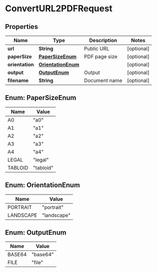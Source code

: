 

# ConvertURL2PDFRequest


## Properties

| Name | Type | Description | Notes |
|------------ | ------------- | ------------- | -------------|
|**url** | **String** | Public URL |  [optional] |
|**paperSize** | [**PaperSizeEnum**](#PaperSizeEnum) | PDF page size |  [optional] |
|**orientation** | [**OrientationEnum**](#OrientationEnum) |  |  [optional] |
|**output** | [**OutputEnum**](#OutputEnum) | Output |  [optional] |
|**filename** | **String** | Document name |  [optional] |



## Enum: PaperSizeEnum

| Name | Value |
|---- | -----|
| A0 | &quot;a0&quot; |
| A1 | &quot;a1&quot; |
| A2 | &quot;a2&quot; |
| A3 | &quot;a3&quot; |
| A4 | &quot;a4&quot; |
| LEGAL | &quot;legal&quot; |
| TABLOID | &quot;tabloid&quot; |



## Enum: OrientationEnum

| Name | Value |
|---- | -----|
| PORTRAIT | &quot;portrait&quot; |
| LANDSCAPE | &quot;landscape&quot; |



## Enum: OutputEnum

| Name | Value |
|---- | -----|
| BASE64 | &quot;base64&quot; |
| FILE | &quot;file&quot; |



